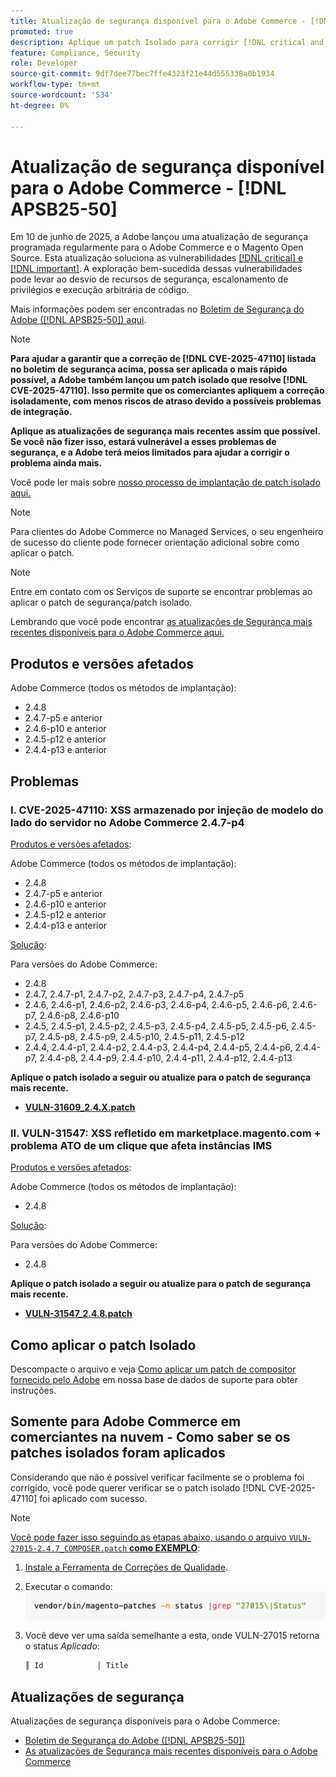 ```yaml
---
title: Atualização de segurança disponível para o Adobe Commerce - [!DNL APSB25-50]
promoted: true
description: Aplique um patch Isolado para corrigir [!DNL critical and important vulnerabilities] o Adobe Commerce 2.4.8, 2.4.7-p5, 2.4.6-p10, 2.4.5-p12, 2.4.4-p13 e versões anteriores.
feature: Compliance, Security
role: Developer
source-git-commit: 9df7dee77bec7ffe4323f21e44d555338a0b1934
workflow-type: tm+mt
source-wordcount: '534'
ht-degree: 0%

---
```


# Atualização de segurança disponível para o Adobe Commerce - [!DNL APSB25-50]

Em 10 de junho de 2025, a Adobe lançou uma atualização de segurança programada regularmente para o Adobe Commerce e o Magento Open Source. Esta atualização soluciona as vulnerabilidades [[!DNL critical] e [!DNL important]](https://helpx.adobe.com/br/security/severity-ratings.html). A exploração bem-sucedida dessas vulnerabilidades pode levar ao desvio de recursos de segurança, escalonamento de privilégios e execução arbitrária de código.

Mais informações podem ser encontradas no [Boletim de Segurança do Adobe ([!DNL APSB25-50]) aqui](https://helpx.adobe.com/br/security/products/magento/apsb25-50.html).

>[!NOTE]
>
>**Para ajudar a garantir que a correção de [!DNL CVE-2025-47110] listada no boletim de segurança acima, possa ser aplicada o mais rápido possível, a Adobe também lançou um patch isolado que resolve [!DNL CVE-2025-47110]. Isso permite que os comerciantes apliquem a correção isoladamente, com menos riscos de atraso devido a possíveis problemas de integração.**

**Aplique as atualizações de segurança mais recentes assim que possível. Se você não fizer isso, estará vulnerável a esses problemas de segurança, e a Adobe terá meios limitados para ajudar a corrigir o problema ainda mais.**

Você pode ler mais sobre [nosso processo de implantação de patch isolado aqui.](https://business.adobe.com/blog/introducing-enhanced-security-patch-deployment-and-communications-in-adobe-commerce)

>[!NOTE]
>
>Para clientes do Adobe Commerce no Managed Services, o seu engenheiro de sucesso do cliente pode fornecer orientação adicional sobre como aplicar o patch.

>[!NOTE]
>
>Entre em contato com os Serviços de suporte se encontrar problemas ao aplicar o patch de segurança/patch isolado.

Lembrando que você pode encontrar [as atualizações de Segurança mais recentes disponíveis para o Adobe Commerce aqui.](https://helpx.adobe.com/br/security/products/magento.html)

## Produtos e versões afetados

Adobe Commerce (todos os métodos de implantação):

* 2.4.8
* 2.4.7-p5 e anterior
* 2.4.6-p10 e anterior
* 2.4.5-p12 e anterior
* 2.4.4-p13 e anterior

## Problemas

### I. CVE-2025-47110: XSS armazenado por injeção de modelo do lado do servidor no Adobe Commerce 2.4.7-p4

<u>Produtos e versões afetados</u>:

Adobe Commerce (todos os métodos de implantação):

* 2.4.8
* 2.4.7-p5 e anterior
* 2.4.6-p10 e anterior
* 2.4.5-p12 e anterior
* 2.4.4-p13 e anterior

<u>Solução</u>:

Para versões do Adobe Commerce:

* 2.4.8
* 2.4.7, 2.4.7-p1, 2.4.7-p2, 2.4.7-p3, 2.4.7-p4, 2.4.7-p5
* 2.4.6, 2.4.6-p1, 2.4.6-p2, 2.4.6-p3, 2.4.6-p4, 2.4.6-p5, 2.4.6-p6, 2.4.6-p7, 2.4.6-p8, 2.4.6-p10
* 2.4.5, 2.4.5-p1, 2.4.5-p2, 2.4.5-p3, 2.4.5-p4, 2.4.5-p5, 2.4.5-p6, 2.4.5-p7, 2.4.5-p8, 2.4.5-p9, 2.4.5-p10, 2.4.5-p11, 2.4.5-p12
* 2.4.4, 2.4.4-p1, 2.4.4-p2, 2.4.4-p3, 2.4.4-p4, 2.4.4-p5, 2.4.4-p6, 2.4.4-p7, 2.4.4-p8, 2.4.4-p9, 2.4.4-p10, 2.4.4-p11, 2.4.4-p12, 2.4.4-p13

**Aplique o patch isolado a seguir ou atualize para o patch de segurança mais recente.**

* **[VULN-31609_2.4.X.patch](assets/VULN-31609_2.4.X_patch.zip)**

### II. VULN-31547: XSS refletido em marketplace.magento.com + problema ATO de um clique que afeta instâncias IMS

<u>Produtos e versões afetados</u>:

Adobe Commerce (todos os métodos de implantação):

* 2.4.8

<u>Solução</u>:

Para versões do Adobe Commerce:

* 2.4.8

**Aplique o patch isolado a seguir ou atualize para o patch de segurança mais recente.**

* **[VULN-31547_2.4.8.patch](assets/VULN-31547_2.4.8_patch.zip)**

## Como aplicar o patch Isolado

Descompacte o arquivo e veja [Como aplicar um patch de compositor fornecido pelo Adobe](https://experienceleague.adobe.com/docs/commerce-knowledge-base/kb/how-to/how-to-apply-a-composer-patch-provided-by-magento.html?lang=pt-BR) em nossa base de dados de suporte para obter instruções.

## Somente para Adobe Commerce em comerciantes na nuvem - Como saber se os patches isolados foram aplicados

Considerando que não é possível verificar facilmente se o problema foi corrigido, você pode querer verificar se o patch isolado [!DNL CVE-2025-47110] foi aplicado com sucesso.

>[!NOTE]
>
><u>Você pode fazer isso seguindo as etapas abaixo, usando o arquivo `VULN-27015-2.4.7_COMPOSER.patch` **como EXEMPLO**</u>:

1. [Instale a Ferramenta de Correções de Qualidade](https://experienceleague.adobe.com/docs/commerce-operations/tools/quality-patches-tool/usage.html?lang=pt-BR).
1. Executar o comando:<br>
   ![cve-2024-34102-tell-if-patch-plied-code](assets/cve-2024-34102-tell-if-patch-applied-code.png)
1. Você deve ver uma saída semelhante a esta, onde VULN-27015 retorna o status *Aplicado*:

   ```bash
   ║ Id            │ Title                                                        │ Category        │ Origin                 │ Status      │ Details                                          ║ ║ N/A           │ ../m2-hotfixes/VULN-27015-2.4.7_COMPOSER_patch.patch      │ Other           │ Local                  │ Applied     │ Patch type: Custom                                
   ```

<!-- For Step 2:
     ```bash
    vendor/bin/magento-patches -n status |grep "27015\|Status"
     ```
-->

## Atualizações de segurança

Atualizações de segurança disponíveis para o Adobe Commerce:

* [Boletim de Segurança do Adobe ([!DNL APSB25-50])](https://helpx.adobe.com/br/security/products/magento/apsb25-50.html)
* [As atualizações de Segurança mais recentes disponíveis para o Adobe Commerce](https://helpx.adobe.com/br/security/products/magento.html)
